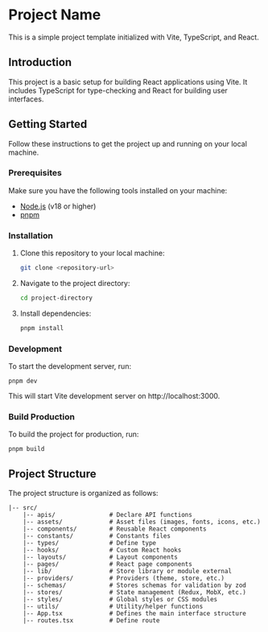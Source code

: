 # Project Name

This is a simple project template initialized with Vite, TypeScript, and React.

## Introduction

This project is a basic setup for building React applications using Vite. It includes TypeScript for type-checking and React for building user interfaces.

## Getting Started

Follow these instructions to get the project up and running on your local machine.

### Prerequisites

Make sure you have the following tools installed on your machine:

- [Node.js](https://nodejs.org/) (v18 or higher)
- [pnpm](https://pnpm.io/)

### Installation

1. Clone this repository to your local machine:

   ```bash
   git clone <repository-url>
   ```

2. Navigate to the project directory:
   ```bash
   cd project-directory
   ```
3. Install dependencies:
   ```bash
   pnpm install
   ```

### Development

To start the development server, run:

    pnpm dev

This will start Vite development server on http://localhost:3000.

### Build Production

To build the project for production, run:

    pnpm build

## Project Structure

The project structure is organized as follows:

```
|-- src/
    |-- apis/               # Declare API functions
    |-- assets/             # Asset files (images, fonts, icons, etc.)
    |-- components/         # Reusable React components
    |-- constants/          # Constants files
    |-- types/              # Define type
    |-- hooks/              # Custom React hooks
    |-- layouts/            # Layout components
    |-- pages/              # React page components
    |-- lib/                # Store library or module external
    |-- providers/          # Providers (theme, store, etc.)
    |-- schemas/            # Stores schemas for validation by zod
    |-- stores/             # State management (Redux, MobX, etc.)
    |-- styles/             # Global styles or CSS modules
    |-- utils/              # Utility/helper functions
    |-- App.tsx             # Defines the main interface structure
    |-- routes.tsx          # Define route
```
